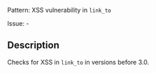 Pattern: XSS vulnerability in `link_to`

Issue: -

## Description

Checks for XSS in `link_to` in versions before 3.0.
